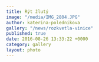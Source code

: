 ```yaml
---
title: Rýt žlutý
image: "/media/IMG_2804.JPG"
author: katerina-polednikova
gallery: "/news/rozkvetla-vinice"
published: true
date: 2016-08-26 13:33:22 +0000
category: gallery
layout: photo
---
```

